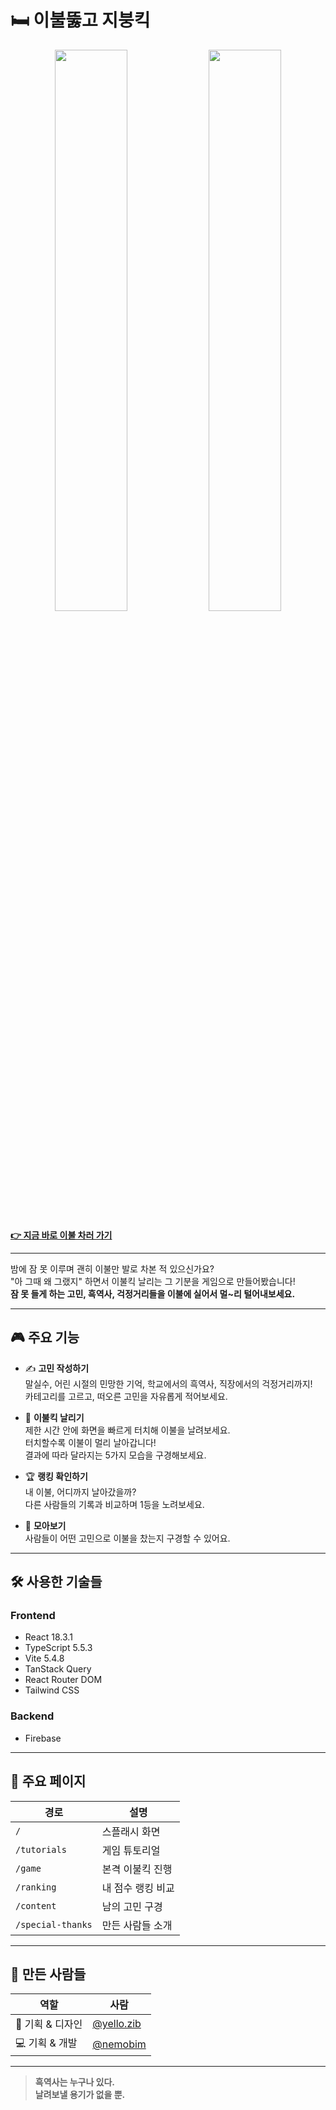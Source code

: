 # 🛏️ 이불뚫고 지붕킥

<p align="center">
  <img src="https://github.com/user-attachments/assets/949465f8-49a1-4e9e-ae92-848fa4092344" width="48%" />
  <img src="https://github.com/user-attachments/assets/b2b1ec42-d64e-412a-820b-e316dbf4746e" width="48%" />
</p>

<p>
  <a href="https://ebul-kcik.vercel.app" target="_blank" rel="noopener noreferrer">
    <strong>👉 지금 바로 이불 차러 가기</strong>
  </a>
</p>


---

밤에 잠 못 이루며 괜히 이불만 발로 차본 적 있으신가요?
<br/>
"아 그때 왜 그랬지" 하면서 이불킥 날리는 그 기분을 게임으로 만들어봤습니다!
<br/>
**잠 못 들게 하는 고민, 흑역사, 걱정거리들을 이불에 실어서 멀~리 털어내보세요.**

---

## 🎮 주요 기능

- ✍️ **고민 작성하기**  
  말실수, 어린 시절의 민망한 기억, 학교에서의 흑역사, 직장에서의 걱정거리까지!  
  카테고리를 고르고, 떠오른 고민을 자유롭게 적어보세요.

- 🚀 **이불킥 날리기**  
  제한 시간 안에 화면을 빠르게 터치해 이불을 날려보세요.  
  터치할수록 이불이 멀리 날아갑니다!  
  결과에 따라 달라지는 5가지 모습을 구경해보세요.

- 🏆 **랭킹 확인하기**  
  내 이불, 어디까지 날아갔을까?  
  다른 사람들의 기록과 비교하며 1등을 노려보세요.

- 👀 **모아보기**  
  사람들이 어떤 고민으로 이불을 찼는지 구경할 수 있어요.

---

## 🛠️ 사용한 기술들

### Frontend

- React 18.3.1
- TypeScript 5.5.3
- Vite 5.4.8
- TanStack Query
- React Router DOM
- Tailwind CSS

### Backend

- Firebase

---

## 📱 주요 페이지

| 경로              | 설명              |
| ----------------- | ----------------- |
| `/`               | 스플래시 화면     |
| `/tutorials`      | 게임 튜토리얼     |
| `/game`           | 본격 이불킥 진행  |
| `/ranking`        | 내 점수 랭킹 비교 |
| `/content`        | 남의 고민 구경    |
| `/special-thanks` | 만든 사람들 소개  |

---

## 👥 만든 사람들


| 역할             | 사람                                               |
| ---------------- | -------------------------------------------------- |
| 🎨 기획 & 디자인 | [@yello.zib](https://www.instagram.com/yello.zib/) |
| 💻 기획 & 개발   | [@nemobim](https://github.com/nemobim)             |


---

> **흑역사는 누구나 있다.  
> 날려보낼 용기가 없을 뿐.**
